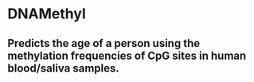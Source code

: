 # DNAMethyl

## Predicts the age of a person using the methylation frequencies of CpG sites in human blood/saliva samples.


